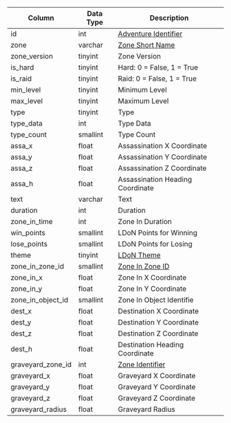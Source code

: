 | Column            | Data Type | Description                                                                          |
| ----------------- | --------- | ------------------------------------------------------------------------------------ |
| id                | int       | [Adventure Identifier](adventure_details.md)                                         |
| zone              | varchar   | [Zone Short Name](hhttps://eqemu.gitbook.io/server/categories/reference-lists/zones) |
| zone_version      | tinyint   | Zone Version                                                                         |
| is_hard           | tinyint   | Hard: 0 = False, 1 = True                                                            |
| is_raid           | tinyint   | Raid: 0 = False, 1 = True                                                            |
| min_level         | tinyint   | Minimum Level                                                                        |
| max_level         | tinyint   | Maximum Level                                                                        |
| type              | tinyint   | Type                                                                                 |
| type_data         | int       | Type Data                                                                            |
| type_count        | smallint  | Type Count                                                                           |
| assa_x            | float     | Assassination X Coordinate                                                           |
| assa_y            | float     | Assassination Y Coordinate                                                           |
| assa_z            | float     | Assassination Z Coordinate                                                           |
| assa_h            | float     | Assassination Heading Coordinate                                                     |
| text              | varchar   | Text                                                                                 |
| duration          | int       | Duration                                                                             |
| zone_in_time      | int       | Zone In Duration                                                                     |
| win_points        | smallint  | LDoN Points for Winning                                                              |
| lose_points       | smallint  | LDoN Points for Losing                                                               |
| theme             | tinyint   | [LDoN Theme](https://eqemu.gitbook.io/server/categories/types/ldon-themes)           |
| zone_in_zone_id   | smallint  | [Zone In Zone ID](hhttps://eqemu.gitbook.io/server/categories/reference-lists/zones) |
| zone_in_x         | float     | Zone In X Coordinate                                                                 |
| zone_in_y         | float     | Zone In Y Coordinate                                                                 |
| zone_in_object_id | smallint  | Zone In Object Identifie                                                             |
| dest_x            | float     | Destination X Coordinate                                                             |
| dest_y            | float     | Destination Y Coordinate                                                             |
| dest_z            | float     | Destination Z Coordinate                                                             |
| dest_h            | float     | Destination Heading Coordinate                                                       |
| graveyard_zone_id | int       | [Zone Identifier](hhttps://eqemu.gitbook.io/server/categories/reference-lists/zones) |
| graveyard_x       | float     | Graveyard X Coordinate                                                               |
| graveyard_y       | float     | Graveyard Y Coordinate                                                               |
| graveyard_z       | float     | Graveyard Z Coordinate                                                               |
| graveyard_radius  | float     | Graveyard Radius                                                                     |